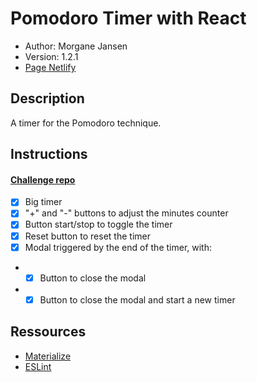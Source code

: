 # Pomodoro Timer with React

-   Author: Morgane Jansen
-   Version: 1.2.1
-   [Page Netlify](https://morgane-pomodoro.netlify.com/)

## Description

A timer for the Pomodoro technique.

## Instructions

#### [Challenge repo](https://github.com/becodeorg/LIE-Jepsen-2.14/tree/master/03-the-mountain/02-pomodoro)

-   [x] Big timer
-   [x] "+" and "-" buttons to adjust the minutes counter
-   [x] Button start/stop to toggle the timer
-   [x] Reset button to reset the timer
-   [x] Modal triggered by the end of the timer, with:
-   -   [x] Button to close the modal
-   -   [x] Button to close the modal and start a new timer

## Ressources

-   [Materialize](https://materializecss.com/)
-   [ESLint](https://eslint.org/)
